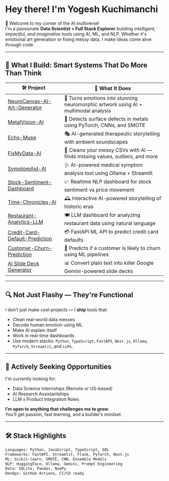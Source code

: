 # Hey there! I'm Yogesh Kuchimanchi 

🚀 Welcome to my corner of the AI multiverse!  
I'm a passionate **Data Scientist + Full Stack Explorer** building *intelligent, impactful, and imaginative* tools using AI, ML, and NLP. Whether it's emotional art generation or fixing messy data, I make ideas come alive through code.

---

## 🧠 What I Build: Smart Systems That Do More Than Think

| 🛠 Project | 🌟 What It Does |
|-----------|----------------|
| [NeuroCanvas-AI-Art-Generator](https://github.com/Zinga18018/NeuroCanvas-AI-Art-Generator) | 🎨 Turns emotions into stunning neuromorphic artwork using AI + multimodal analysis |
| [MetalVision-AI](https://github.com/Zinga18018/MetalVision-AI) | 🧲 Detects surface defects in metals using PyTorch, CNNs, and SMOTE |
| [Echo-Muse](https://github.com/Zinga18018/echo-muse-therapeutic-storytelling) | 🎭 AI-generated therapeutic storytelling with ambient soundscapes |
| [FixMyData-AI](https://github.com/Zinga18018/FixMyData-AI) | 🧹 Cleans your messy CSVs with AI — finds missing values, outliers, and more |
| [SymptomAid-AI](https://github.com/Zinga18018/SymptomAid-AI) | 🩺 AI-powered medical symptom analysis tool using Ollama + Streamlit |
| [Stock-Sentiment-Dashboard](https://github.com/Zinga18018/stock-sentiment-dashboard) | 📈 Realtime NLP dashboard for stock sentiment vs price movement |
| [Time-Chronicles-AI](https://github.com/Zinga18018/time-chronicles-ai) | 🕰️ Interactive AI-powered storytelling of historic eras |
| [Restaurant-Analytics-LLM](https://github.com/Zinga18018/restaurant-analytics-llm) | 🍽️ LLM dashboard for analyzing restaurant data using natural language |
| [Credit-Card-Default-Prediction](https://github.com/Zinga18018/credit-card-default-prediction) | 💳 FastAPI ML API to predict credit card defaults |
| [Customer-Churn-Prediction](https://github.com/Zinga18018/customer-churn-prediction) | 🔁 Predicts if a customer is likely to churn using ML pipelines |
| [AI Slide Deck Generator](https://github.com/Zinga18018/ai-slide-deck-generator) | 📊 Convert plain text into killer Google Gemini-powered slide decks |

---

## 🔍 Not Just Flashy — They're Functional

I don’t just make cool projects — I **ship** tools that:
- Clean real-world data messes
- Decode human emotion using ML
- Make AI explain itself
- Work in real-time dashboards
- Use modern stacks: `Python`, `TypeScript`, `FastAPI`, `Next.js`, `Ollama`, `PyTorch`, `Streamlit`, and `LLMs`.

---

## 💼 Actively Seeking Opportunities

I'm currently looking for:
- Data Science Internships (Remote or US-based)
- AI Research Assistantships
- LLM x Product Integration Roles

**I’m open to anything that challenges me to grow.**  
You’ll get passion, fast learning, and a builder’s mindset.

---

## 🛠 Stack Highlights

```bash
Languages: Python, JavaScript, TypeScript, SQL  
Frameworks: FastAPI, Streamlit, Flask, PyTorch, Next.js  
ML: Scikit-learn, SMOTE, CNN, Ensemble Models  
NLP: HuggingFace, Ollama, Gemini, Prompt Engineering  
Data: SQLite, Pandas, NumPy  
DevOps: GitHub Actions, CI/CD ready
